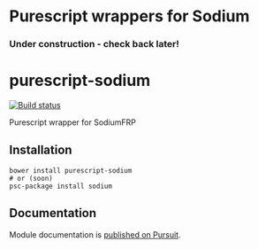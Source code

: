 # Purescript wrappers for Sodium

### Under construction - check back later!

# purescript-sodium

[![Build status](https://travis-ci.org/SodiumFRP/purescript-sodium.svg?branch=master)](https://travis-ci.org/purescript/purescript-sodium)

Purescript wrapper for SodiumFRP

## Installation

```
bower install purescript-sodium
# or (soon)
psc-package install sodium 
```

## Documentation

Module documentation is [published on Pursuit](http://pursuit.purescript.org/packages/purescript-sodium).
